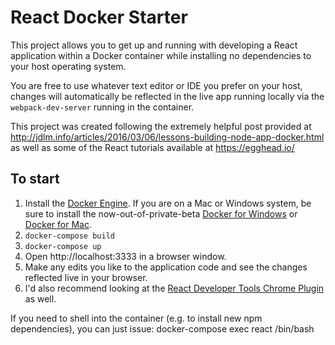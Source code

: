 # React Docker Starter

This project allows you to get up and running with developing a React application
within a Docker container while installing no dependencies to your host operating
system.

You are free to use whatever text editor or IDE you prefer on your host, changes
will automatically be reflected in the live app running locally via the
`webpack-dev-server` running in the container.

This project was created following the extremely helpful post provided at
http://jdlm.info/articles/2016/03/06/lessons-building-node-app-docker.html as
well as some of the React tutorials available at https://egghead.io/

## To start
1. Install the [Docker Engine](https://docs.docker.com/engine/installation/). If
you are on a Mac or Windows system, be sure to install the now-out-of-private-beta
[Docker for Windows](https://docs.docker.com/engine/installation/windows/#docker-for-windows)
or [Docker for Mac](https://docs.docker.com/engine/installation/mac/#docker-for-mac).
2. `docker-compose build`
3. `docker-compose up`
4. Open http://localhost:3333 in a browser window.
5. Make any edits you like to the application code and see the changes reflected
live in your browser.
6. I'd also recommend looking at the [React Developer Tools Chrome Plugin](https://chrome.google.com/webstore/detail/react-developer-tools/fmkadmapgofadopljbjfkapdkoienihi?hl=en) as well.


If you need to shell into the container (e.g. to install new npm dependencies),
you can just issue:
    docker-compose exec react /bin/bash
